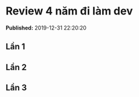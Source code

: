# Review 4 năm đi làm dev
<p><div class='published'><b>Published:</b> 2019-12-31 22:20:20</div></p>

## Lần 1

## Lần 2

## Lần 3